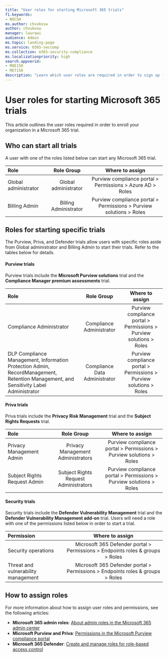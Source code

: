 ```yaml
---
title: "User roles for starting Microsoft 365 trials"
f1.keywords:
- NOCSH
ms.author: chvukosw
author: chvukosw
manager: laurawi
audience: Admin
ms.topic: landing-page
ms.service: O365-seccomp
ms.collection: m365-security-compliance
ms.localizationpriority: high
search.appverid: 
- MOE150
- MET150
description: "Learn which user roles are required in order to sign up for a trial of Microsoft 365 Purview, Priva, and security products."
---
```


# User roles for starting Microsoft 365 trials

This article outlines the user roles required in order to enroll your organization in a Microsoft 365 trial.

## Who can start all trials

A user with one of the roles listed below can start any Microsoft 365 trial.
 
| Role | Role Group | Where to assign | 
| :------------- | :-------------: | :------------: |
| Global administrator | Global administrator   | Purview compliance portal > Permissions > Azure AD > Roles |
| Billing Admin | Billing Administrator | Purview compliance portal > Permissions > Purview solutions > Roles |

## Roles for starting specific trials

The Purview, Priva, and Defender trials allow users with specific roles aside from Global administrator and Billing Admin to start their trials. Refer to the tables below for details.

#### Purview trials

Purview trials include the **Microsoft Purview solutions** trial and the **Compliance Manager premium assessments** trial. 

| Role | Role Group | Where to assign | 
| :------------- | :-------------: | :------------: |
| Compliance Administrator | Compliance Administrator   | Purview compliance portal > Permissions > Purview solutions > Roles |
| DLP Compliance Management, Information Protection Admin, RecordManagement, Retention Management, and Sensitivity Label Administrator | Compliance Data Administrator | Purview compliance portal > Permissions > Purview solutions > Roles |

#### Priva trials

Priva trials include the **Privacy Risk Management** trial and the **Subject Rights Requests** trial.

| Role | Role Group | Where to assign | 
| :------------- | :-------------: | :------------: |
| Privacy Management Admin | Privacy Management Administrators   | Purview compliance portal > Permissions > Purview solutions > Roles |
| Subject Rights Request Admin | Subject Rights Request Administrators | Purview compliance portal > Permissions > Purview solutions > Roles |

#### Security trials

Security trials include the **Defender Vulnerability Management** trial and the **Defender Vulnerability Management add-on** trial. Users will need a role with one of the permissions listed below in order to start a trial.

| Permission | Where to assign | 
| :------------- | :-------------: |
Security operations  | Microsoft 365 Defender portal > Permissions > Endpoints roles & groups > Roles  |
| Threat and vulnerability management | Microsoft 365 Defender portal > Permissions > Endpoints roles & groups > Roles |

## How to assign roles

For more information about how to assign user roles and permissions, see the following articles:

- **Microsoft 365 admin roles**: [About admin roles in the Microsoft 365 admin center](../admin/add-users/about-admin-roles.md)
- **Microsoft Purview and Priva**: [Permissions in the Microsoft Purview compliance portal](microsoft-365-compliance-center-permissions.md)
- **Microsoft 365 Defender**: [Create and manage roles for role-based access control](../security/defender-endpoint/user-roles.md)